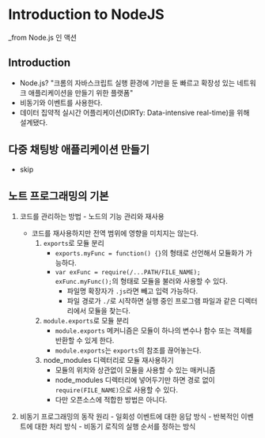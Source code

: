 # Introduction to NodeJS
_from Node.js 인 액션

## Introduction
  - Node.js? "크롬의 자바스크립트 실행 환경에 기반을 둔 빠르고 확장성 있는 네트워크 애플리케이션을 만들기 위한 플랫폼"
  - 비동기와 이벤트를 사용한다.
  - 데이터 집약적 실시간 어플리케이션(DIRTy: Data-intensive real-time)을 위해 설계됐다.

## 다중 채팅방 애플리케이션 만들기
  - skip
  
## 노트 프로그래밍의 기본
  1. 코드를 관리하는 방법
    - 노드의 기능 관리와 재사용
        - 코드를 재사용하지만 전역 범위에 영향을 미치지는 않는다. 
            1. `exports`로 모듈 분리
                - `exports.myFunc = function() {}`의 형태로 선언해서 모듈화가 가능하다.
                - `var exFunc = require(/...PATH/FILE_NAME); exFunc.myFunc();`의 형태로 모듈을 불러와 사용할 수 있다. 
                    - 파일명 확장자가 `.js`라면 빼고 입력 가능하다.
                    - 파일 경로가 `./`로 시작하면 실행 중인 프로그램 파일과 같은 디렉터리에서 모듈을 찾는다.
            2. `module.exports`로 모듈 분리
                - `module.exports` 메커니즘은 모듈이 하나의 변수나 함수 또는 객체를 반환할 수 있게 한다.
                - `module.exports`는 `exports`의 참조를 끊어놓는다.
            3. node_modules 디렉터리로 모듈 재사용하기
                - 모듈의 위치와 상관없이 모듈을 사용할 수 있는 매커니즘
                - node_modules 디렉터리에 넣어두기만 하면 경로 없이 `require(FILE_NAME)`으로 사용할 수 있다.
                - 다만 오픈소스에 적합한 방법은 아니다. 
              
  2. 비동기 프로그래밍의 동작 원리 
    - 일회성 이벤트에 대한 응답 방식
    - 반복적인 이벤트에 대한 처리 방식
    - 비동기 로직의 실행 순서를 정하는 방식
    